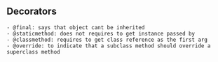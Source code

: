 
## Decorators
	- @final: says that object cant be inherited
	- @staticmethod: does not requires to get instance passed by
	- @classmethod: requires to get class reference as the first arg
	- @override: to indicate that a subclass method should override a superclass method
	